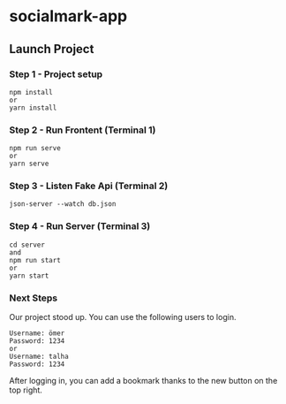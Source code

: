 # socialmark-app

## Launch Project

### Step 1 - Project setup

```
npm install
or
yarn install
```

### Step 2 - Run Frontent (Terminal 1)

```
npm run serve
or
yarn serve
```

### Step 3 - Listen Fake Api (Terminal 2)

```
json-server --watch db.json
```

### Step 4 - Run Server (Terminal 3)

```
cd server
and
npm run start
or
yarn start
```

### Next Steps

Our project stood up. You can use the following users to login.

```
Username: ömer
Password: 1234
or
Username: talha
Password: 1234
```

After logging in, you can add a bookmark thanks to the new button on the top right.
